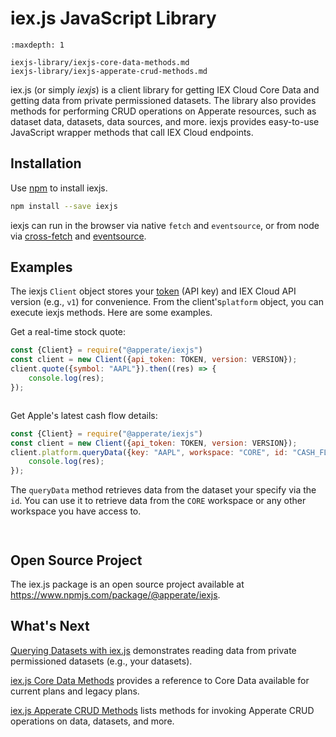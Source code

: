 # iex.js JavaScript Library

```{toctree}
:maxdepth: 1

iexjs-library/iexjs-core-data-methods.md
iexjs-library/iexjs-apperate-crud-methods.md
```

iex.js (or simply *iexjs*) is a client library for getting IEX Cloud Core Data and getting data from private permissioned datasets. The library also provides methods for performing CRUD operations on Apperate resources, such as dataset data, datasets, data sources, and more. iexjs provides easy-to-use JavaScript wrapper methods that call IEX Cloud endpoints.

## Installation

Use [npm](https://www.npmjs.com) to install iexjs.

```bash
npm install --save iexjs
```

iexjs can run in the browser via native `fetch` and `eventsource`, or from node via [cross-fetch](https://www.npmjs.com/package/cross-fetch) and [eventsource](https://github.com/EventSource/eventsource).

## Examples

The iexjs `Client` object stores your [token](../administration/access-and-security.md) (API key) and IEX Cloud API version (e.g., `v1`) for convenience. From the client's`platform` object, you can execute iexjs methods. Here are some examples.

Get a real-time stock quote:

```javascript
const {Client} = require("@apperate/iexjs")
const client = new Client({api_token: TOKEN, version: VERSION});
client.quote({symbol: "AAPL"}).then((res) => {
    console.log(res);
});
```

``` {seealso} [iex.js Core Data Methods](./iexjs-library/iexjs-core-data-methods.md) has information on all the methods.
```

Get Apple's latest cash flow details:

```javascript
const {Client} = require("@apperate/iexjs")
const client = new Client({api_token: TOKEN, version: VERSION});
client.platform.queryData({key: "AAPL", workspace: "CORE", id: "CASH_FLOW"}).then((res) => {
    console.log(res);
});
```

The `queryData` method retrieves data from the dataset your specify via the `id`. You can use it to retrieve data from the `CORE` workspace or any other workspace you have access to.

``` {tip} The iexjs client automatically picks up tokens from the environment variable *IEX_TOKEN*.
```

``` {seealso} [Querying Datasets with iex.js](../interacting-with-your-data/querying-data/querying-datasets-with-iexjs.md) provides details on searching datasets.
```

## Open Source Project

The iex.js package is an open source project available at <https://www.npmjs.com/package/@apperate/iexjs>.

## What's Next

[Querying Datasets with iex.js](../interacting-with-your-data/querying-data/querying-datasets-with-iexjs.md) demonstrates reading data from private permissioned datasets (e.g., your datasets).

[iex.js Core Data Methods](./iexjs-library/iexjs-core-data-methods.md) provides a reference to Core Data available for current plans and legacy plans.

[iex.js Apperate CRUD Methods](./iexjs-library/iexjs-apperate-crud-methods) lists methods for invoking Apperate CRUD operations on data, datasets, and more.